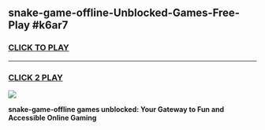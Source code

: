 
## snake-game-offline-Unblocked-Games-Free-Play #k6ar7
<h3>
<a href="https://us.freeplayer.one?title=snake-game-offline&ref=9M">CLICK TO PLAY</a></h3>
<hr>

<h3>
<a href="https://us.freeplayer.one?title=snake-game-offline&ref=9M">CLICK 2 PLAY</a>
  
</h3>

<a href="https://us.freeplayer.one?title=snake-game-offline&ref=9M"><img src="https://clearcache.store/games.png"></a>


**snake-game-offline games unblocked: Your Gateway to Fun and Accessible Online Gaming**

